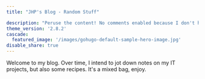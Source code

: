 ```yaml
---
title: "JHP's Blog - Random Stuff"

description: "Peruse the content! No comments enabled because I don't have time to moderate. Feel free to use GitHub for that!"
theme_version: '2.8.2'
cascade:
  featured_image: '/images/gohugo-default-sample-hero-image.jpg'
disable_share: true
---
```


Welcome to my blog. Over time, I intend to jot down notes on my IT projects, but also some recipes. It's a mixed bag,
enjoy.
